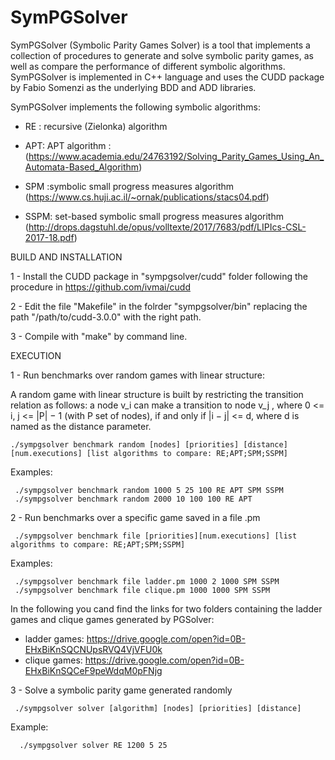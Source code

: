 # SymPGSolver


SymPGSolver (Symbolic Parity Games Solver) is a tool that  implements a collection of procedures to generate and 
solve symbolic parity games, as well as compare the performance of different symbolic algorithms.
SymPGSolver is implemented in C++ language and uses the CUDD package by Fabio Somenzi as the underlying BDD and ADD libraries.

SymPGSolver implements the following symbolic algorithms:

- RE : recursive (Zielonka) algorithm 

- APT: APT algorithm : (https://www.academia.edu/24763192/Solving_Parity_Games_Using_An_Automata-Based_Algorithm) 

- SPM :symbolic small progress measures algorithm (https://www.cs.huji.ac.il/~ornak/publications/stacs04.pdf)

- SSPM: set-based symbolic small progress measures algorithm (http://drops.dagstuhl.de/opus/volltexte/2017/7683/pdf/LIPIcs-CSL-2017-18.pdf)

BUILD AND INSTALLATION


 1 - Install the CUDD package in "sympgsolver/cudd" folder following the procedure in https://github.com/ivmai/cudd

 2 - Edit the file "Makefile" in the folrder "sympgsolver/bin" replacing the path "/path/to/cudd-3.0.0" with the right path.

 3 - Compile with "make" by command line.

EXECUTION

1 - Run benchmarks over random games with linear structure:

A random game with linear structure is built by restricting the transition relation as follows: a node v_i can make a transition to node v_j , where 0 <= i, j <= |P| − 1 (with P set of nodes), if and only if |i − j| <= d, where d is named as the distance parameter.

    ./sympgsolver benchmark random [nodes] [priorities] [distance] [num.executions] [list algorithms to compare: RE;APT;SPM;SSPM]
   
 Examples:
    
     ./sympgsolver benchmark random 1000 5 25 100 RE APT SPM SSPM
     ./sympgsolver benchmark random 2000 10 100 100 RE APT

2 - Run benchmarks over a specific game saved in a file .pm

     ./sympgsolver benchmark file [priorities][num.executions] [list algorithms to compare: RE;APT;SPM;SSPM]
    
 Examples:
 
     ./sympgsolver benchmark file ladder.pm 1000 2 1000 SPM SSPM
     ./sympgsolver benchmark file clique.pm 1000 1000 SPM SSPM
     
  In the following you cand find the links for two folders containing the ladder games and clique games generated by PGSolver:
  - ladder games: https://drive.google.com/open?id=0B-EHxBiKnSQCNUpsRVQ4VjVFU0k
  - clique games: https://drive.google.com/open?id=0B-EHxBiKnSQCeF9peWdqM0pFNjg
     
3 - Solve a symbolic parity game generated randomly 

     ./sympgsolver solver [algorithm] [nodes] [priorities] [distance] 
     
  Example:
  
      ./sympgsolver solver RE 1200 5 25  
    

    






